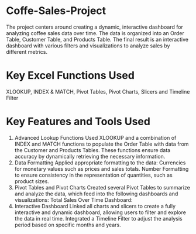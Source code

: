 # Coffe-Sales-Project

The project centers around creating a dynamic, interactive dashboard for analyzing coffee sales data over time. The data is organized into an Order Table, Customer Table, and Products Table. The final result is an interactive dashboard with various filters and visualizations to analyze sales by different metrics.

# Key Excel Functions Used
XLOOKUP,
INDEX & MATCH,
Pivot Tables,
Pivot Charts,
Slicers and
Timeline Filter

# Key Features and Tools Used
1. Advanced Lookup Functions
Used XLOOKUP and a combination of INDEX and MATCH functions to populate the Order Table with data from the Customer and Products Tables. These functions ensure data accuracy by dynamically retrieving the necessary information.
2. Data Formatting
Applied appropriate formatting to the data:
Currencies for monetary values such as prices and sales totals.
Number Formatting to ensure consistency in the representation of quantities, such as product sizes.
3. Pivot Tables and Pivot Charts
Created several Pivot Tables to summarize and analyze the data, which feed into the following dashboards and visualizations:
Total Sales Over Time Dashboard:
4. Interactive Dashboard
Linked all charts and slicers to create a fully interactive and dynamic dashboard, allowing users to filter and explore the data in real time.
Integrated a Timeline Filter to adjust the analysis period based on specific months and years.
